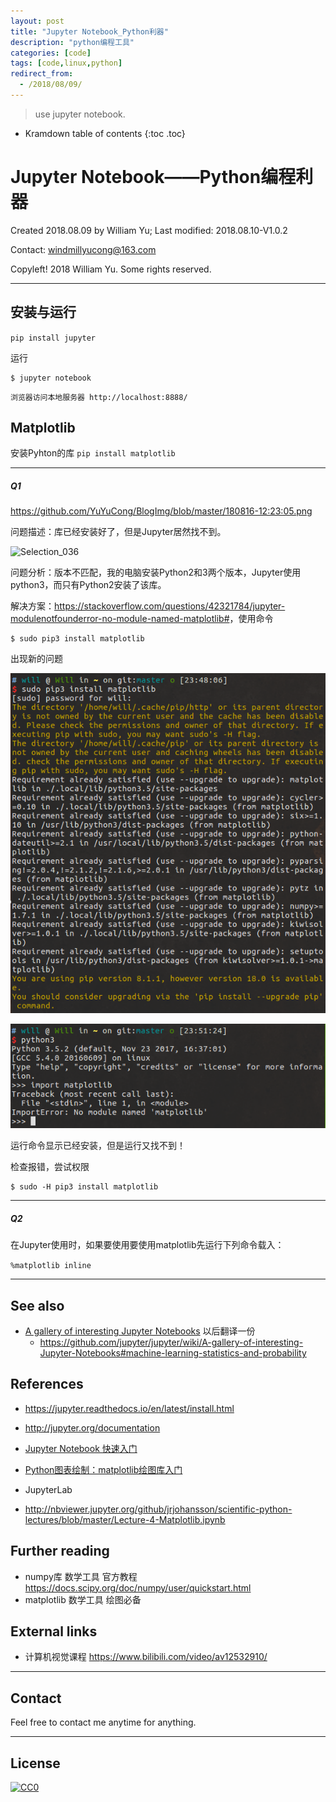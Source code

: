 ```yaml
---
layout: post
title: "Jupyter Notebook_Python利器"
description: "python编程工具"
categories: [code]
tags: [code,linux,python]
redirect_from:
  - /2018/08/09/
---
```


>  use jupyter notebook.

* Kramdown table of contents
{:toc .toc}
# Jupyter Notebook——Python编程利器

Created 2018.08.09 by William Yu; Last modified: 2018.08.10-V1.0.2

Contact: [windmillyucong@163.com](mailto:windmillyucong@163.com)

Copyleft! 2018 William Yu. Some rights reserved.

---



## 安装与运行

`pip install jupyter`

运行

```shell
$ jupyter notebook
```

```
浏览器访问本地服务器 http://localhost:8888/
```



## Matplotlib

安装Pyhton的库 `pip install matplotlib`

------

##### Q1

https://github.com/YuYuCong/BlogImg/blob/master/180816-12:23:05.png

问题描述：库已经安装好了，但是Jupyter居然找不到。

![Selection_036](/home/will/Pictures/Selection_036.png)

问题分析：版本不匹配，我的电脑安装Python2和3两个版本，Jupyter使用python3，而只有Python2安装了该库。

解决方案：<https://stackoverflow.com/questions/42321784/jupyter-modulenotfounderror-no-module-named-matplotlib#>，使用命令

```shell
$ sudo pip3 install matplotlib
```

出现新的问题

![Selection_037.png](https://github.com/YuYuCong/BlogImg/blob/master/Selection_037.png?raw=true)

![Selection_038.png](https://github.com/YuYuCong/BlogImg/blob/master/Selection_038.png?raw=true)

运行命令显示已经安装，但是运行又找不到！

检查报错，尝试权限

```shell
$ sudo -H pip3 install matplotlib
```

------

##### Q2

在Jupyter使用时，如果要使用要使用matplotlib先运行下列命令载入：

`%matplotlib inline`

------



## See also

- [A gallery of interesting Jupyter Notebooks](https://github.com/jupyter/jupyter/wiki/A-gallery-of-interesting-Jupyter-Notebooks) 以后翻译一份
  - https://github.com/jupyter/jupyter/wiki/A-gallery-of-interesting-Jupyter-Notebooks#machine-learning-statistics-and-probability

## References

- https://jupyter.readthedocs.io/en/latest/install.html
- http://jupyter.org/documentation


- [Jupyter Notebook 快速入门](https://www.cnblogs.com/nxld/p/6566380.html)
- [Python图表绘制：matplotlib绘图库入门](https://www.cnblogs.com/wei-li/archive/2012/05/23/2506940.html)
- JupyterLab
- http://nbviewer.jupyter.org/github/jrjohansson/scientific-python-lectures/blob/master/Lecture-4-Matplotlib.ipynb

## Further reading

- numpy库 数学工具 官方教程 https://docs.scipy.org/doc/numpy/user/quickstart.html
- matplotlib 数学工具 绘图必备

## External links

- 计算机视觉课程 <https://www.bilibili.com/video/av12532910/>

------



## Contact

Feel free to contact me anytime for anything.

-----



## License

[![CC0](http://i.creativecommons.org/p/zero/1.0/88x31.png)](http://creativecommons.org/publicdomain/zero/1.0/)


